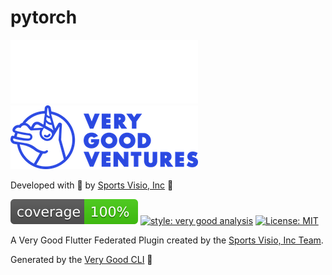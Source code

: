 # pytorch

[![Sports Visio, Inc][logo_white]][sportsvisio_link_dark]
[![Sports Visio, Inc][logo_black]][sportsvisio_link_light]

Developed with 💙 by [Sports Visio, Inc][sportsvisio_link] 🦄

![coverage][coverage_badge]
[![style: very good analysis][very_good_analysis_badge]][very_good_analysis_link]
[![License: MIT][license_badge]][license_link]

A Very Good Flutter Federated Plugin created by the [Sports Visio, Inc Team][sportsvisio_link].

Generated by the [Very Good CLI][very_good_cli_link] 🤖

[coverage_badge]: pytorch/coverage_badge.svg
[license_badge]: https://img.shields.io/badge/license-MIT-blue.svg
[license_link]: https://opensource.org/licenses/MIT
[logo_black]: https://raw.githubusercontent.com/VGVentures/very_good_brand/main/styles/README/vgv_logo_black.png#gh-light-mode-only
[logo_white]: https://raw.githubusercontent.com/VGVentures/very_good_brand/main/styles/README/vgv_logo_white.png#gh-dark-mode-only
[very_good_analysis_badge]: https://img.shields.io/badge/style-very_good_analysis-B22C89.svg
[very_good_analysis_link]: https://pub.dev/packages/very_good_analysis
[very_good_cli_link]: https://github.com/VeryGoodOpenSource/very_good_cli
[sportsvisio_link]: https://sportsvisio.com/?utm_source=github&utm_medium=banner&utm_campaign=core
[sportsvisio_link_dark]: https://sportsvisio.com/?utm_source=github&utm_medium=banner&utm_campaign=core#gh-dark-mode-only
[sportsvisio_link_light]: https://sportsvisio.com/?utm_source=github&utm_medium=banner&utm_campaign=core#gh-light-mode-only
